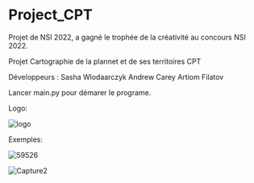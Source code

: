 # Project_CPT
Projet de NSI 2022, a gagné le trophée de la créativité au concours NSI 2022.

Projet Cartographie de la plannet et de ses territoires CPT

Développeurs :  Sasha Wlodaarczyk
                Andrew Carey
                Artiom Filatov
                
Lancer main.py pour démarer le programe.

Logo:

![logo](https://user-images.githubusercontent.com/97362574/171114179-3cf4aefd-42ed-4e1a-98f9-a842563b2651.png)

Exemples:

![59526](https://user-images.githubusercontent.com/97362574/171114342-4cf8defc-816e-4ee0-b0f7-ec65dc56bc3c.PNG)

![Capture2](https://user-images.githubusercontent.com/97362574/171114417-8e293624-c32b-4d2f-aa0b-de71f246f333.PNG)

